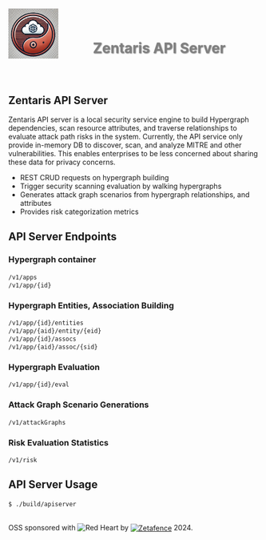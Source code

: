 <h1 align="center">
    <img align="left" width="100" height="100" src="../images/zentaris.png" alt="Zentaris"/>
    <br />
    <p style="color: #808080; text-shadow: 1px 1px 2px rgba(0, 0, 0, 0.5);">
    Zentaris API Server
    </p>
</h1>

<br/>

## Zentaris API Server

Zentaris API server is a local security service engine to build Hypergraph dependencies, scan resource attributes, and traverse relationships to evaluate attack path risks in the system. Currently, the API service only provide in-memory DB to discover, scan, and analyze MITRE and other vulnerabilities. This enables enterprises to be less concerned about sharing these data for privacy concerns.

- REST CRUD requests on hypergraph building
- Trigger security scanning evaluation by walking hypergraphs
- Generates attack graph scenarios from hypergraph relationships, and attributes
- Provides risk categorization metrics

## API Server Endpoints

### Hypergraph container

```
/v1/apps
/v1/app/{id}
```

### Hypergraph Entities, Association Building

```
/v1/app/{id}/entities
/v1/app/{aid}/entity/{eid}
/v1/app/{id}/assocs
/v1/app/{aid}/assoc/{sid}
```

### Hypergraph Evaluation

```
/v1/app/{id}/eval
```

### Attack Graph Scenario Generations

```
/v1/attackGraphs
```

### Risk Evaluation Statistics

```
/v1/risk
```

## API Server Usage

```
$ ./build/apiserver 
```
<br/>OSS sponsored with ![Red Heart](https://img.shields.io/badge/-❤-ff0000?style=for-the-badge) by
    <a href="https://zetafence.com">
    <img align="center" width="85" src="https://img.shields.io/badge/Zetafence-8A2BE2" alt="Zetafence"/></a>
2024.
